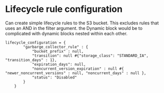 # Lifecycle rule configuration

Can create simple lifecycle rules to the S3 bucket. This excludes rules that uses an AND in the filter argument. the Dynamic block would be to complicated with dynamic blocks nested within each other.

```hcl
lifecycle_configuration = {
        "garbarge_collector_rule" : {
            "bucket_prefix" : null,
            "transition": null #{"storage_class": "STANDARD_IA", "transition_days" : 1},
            "expiration_days": null,
            "noncurrent_version_expiration" : null #{ "newer_noncurrent_versions" : null, "noncurrent_days" : null },
            "status": "Disabled"
        }
    }
```